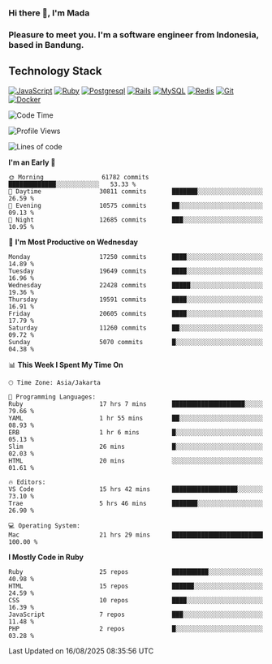 ### Hi there 👋, I'm Mada
### Pleasure to meet you. I'm a software engineer from Indonesia, based in Bandung.

## Technology Stack

[![JavaScript](https://img.shields.io/badge/-JavaScript-%23F7DF1C?style=flat-square&logo=javascript&logoColor=000000&labelColor=%23F7DF1C&color=%23FFCE5A)](https://www.javascript.com/)
[![Ruby](https://img.shields.io/badge/Ruby-CC342D?style=flat-square&logo=ruby&logoColor=white)](https://www.ruby-lang.org/en/)
[![Postgresql](https://img.shields.io/badge/PostgreSQL-316192?style=flat-square&logo=postgresql&logoColor=ffffff)](https://www.postgresql.org/)
[![Rails](https://img.shields.io/badge/Ruby_on_Rails-CC0000?style=flat-square&logo=ruby-on-rails&logoColor=white)](https://rubyonrails.org/)
[![MySQL](https://img.shields.io/badge/-MySQL-4479A1?style=flat-square&logo=MySQL&logoColor=ffffff)](https://www.mysql.com/)
[![Redis](https://img.shields.io/badge/-Redis-DC382D?style=flat-square&logo=Redis&logoColor=ffffff)](https://redis.io/)
[![Git](https://img.shields.io/badge/-Git-%23F05032?style=flat-square&logo=git&logoColor=%23ffffff)](https://git-scm.com/)
[![Docker](https://img.shields.io/badge/-Docker-2496ED?style=flat-square&logo=docker&logoColor=ffffff)](https://www.docker.com/)
<!--
**madaarya/madaarya** is a ✨ _special_ ✨ repository because its `README.md` (this file) appears on your GitHub profile.

Here are some ideas to get you started:

- 🔭 I’m currently working on ...
- 🌱 I’m currently learning ...
- 👯 I’m looking to collaborate on ...
- 🤔 I’m looking for help with ...
- 💬 Ask me about ...
- 📫 How to reach me: ...
- 😄 Pronouns: ...
- ⚡ Fun fact: ...
-->
<!--START_SECTION:waka-->
![Code Time](http://img.shields.io/badge/Code%20Time-7%2C598%20hrs%2016%20mins-blue)

![Profile Views](http://img.shields.io/badge/Profile%20Views-0-blue)

![Lines of code](https://img.shields.io/badge/From%20Hello%20World%20I%27ve%20Written-52.9%20million%20lines%20of%20code-blue)

**I'm an Early 🐤** 

```text
🌞 Morning                61782 commits       █████████████░░░░░░░░░░░░   53.33 % 
🌆 Daytime                30811 commits       ███████░░░░░░░░░░░░░░░░░░   26.59 % 
🌃 Evening                10575 commits       ██░░░░░░░░░░░░░░░░░░░░░░░   09.13 % 
🌙 Night                  12685 commits       ███░░░░░░░░░░░░░░░░░░░░░░   10.95 % 
```
📅 **I'm Most Productive on Wednesday** 

```text
Monday                   17250 commits       ████░░░░░░░░░░░░░░░░░░░░░   14.89 % 
Tuesday                  19649 commits       ████░░░░░░░░░░░░░░░░░░░░░   16.96 % 
Wednesday                22428 commits       █████░░░░░░░░░░░░░░░░░░░░   19.36 % 
Thursday                 19591 commits       ████░░░░░░░░░░░░░░░░░░░░░   16.91 % 
Friday                   20605 commits       ████░░░░░░░░░░░░░░░░░░░░░   17.79 % 
Saturday                 11260 commits       ██░░░░░░░░░░░░░░░░░░░░░░░   09.72 % 
Sunday                   5070 commits        █░░░░░░░░░░░░░░░░░░░░░░░░   04.38 % 
```


📊 **This Week I Spent My Time On** 

```text
🕑︎ Time Zone: Asia/Jakarta

💬 Programming Languages: 
Ruby                     17 hrs 7 mins       ████████████████████░░░░░   79.66 % 
YAML                     1 hr 55 mins        ██░░░░░░░░░░░░░░░░░░░░░░░   08.93 % 
ERB                      1 hr 6 mins         █░░░░░░░░░░░░░░░░░░░░░░░░   05.13 % 
Slim                     26 mins             █░░░░░░░░░░░░░░░░░░░░░░░░   02.03 % 
HTML                     20 mins             ░░░░░░░░░░░░░░░░░░░░░░░░░   01.61 % 

🔥 Editors: 
VS Code                  15 hrs 42 mins      ██████████████████░░░░░░░   73.10 % 
Trae                     5 hrs 46 mins       ███████░░░░░░░░░░░░░░░░░░   26.90 % 

💻 Operating System: 
Mac                      21 hrs 29 mins      █████████████████████████   100.00 % 
```

**I Mostly Code in Ruby** 

```text
Ruby                     25 repos            ██████████░░░░░░░░░░░░░░░   40.98 % 
HTML                     15 repos            ██████░░░░░░░░░░░░░░░░░░░   24.59 % 
CSS                      10 repos            ████░░░░░░░░░░░░░░░░░░░░░   16.39 % 
JavaScript               7 repos             ███░░░░░░░░░░░░░░░░░░░░░░   11.48 % 
PHP                      2 repos             █░░░░░░░░░░░░░░░░░░░░░░░░   03.28 % 
```




 Last Updated on 16/08/2025 08:35:56 UTC
<!--END_SECTION:waka-->

